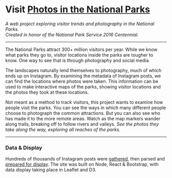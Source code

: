 # Visit [Photos in the National Parks](http://photosinthenationalparks.com)  
*A web project exploring visitor trends and photography in the National Parks.*  
*Created in honor of the National Park Service 2016 Centennial.*

* * * 
The National Parks attract 300+ million visitors per year.  While we know what parks they go to, visitor locations inside the parks are tougher to know.  One way to see that is through photography and social media.  

The landscapes naturally lend themselves to photography, much of which ends up on Instagram.  By examining the metadata of Instagram posts, we can find the locations where photos were taken.  This information can be used to make interactive maps of the parks, showing visitor locations and the photos they took at these locations.  

Not meant as a method to track visitors, this project wants to examine how people visit the parks.  You can see the ways in which many different people choose to photograph the common attractions.  But you can also see who has made it to the more remote areas.  Watch as the map markers wander along trails, breaking off to follow rivers and valleys.  *See the photos they take along the way, exploring all reaches of the parks.*


* * * 
### Data & Display
Hundreds of thousands of Instagram posts were [gathered](https://github.com/jefarrell/Python-Instagram_API_Scripts), then parsed and [prepared for display](https://github.com/jefarrell/Mapping_Instagram_Data).  The site was built on Node, React & Bootstrap, with data display taking place in Leaflet and D3.
